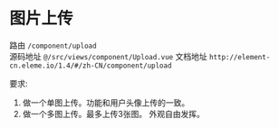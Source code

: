 # 图片上传
路由 `/component/upload`  
源码地址 `@/src/views/component/Upload.vue`
文档地址 `http://element-cn.eleme.io/1.4/#/zh-CN/component/upload`

要求:  
1. 做一个单图上传。功能和用户头像上传的一致。
1. 做一个多图上传。最多上传3张图。 外观自由发挥。